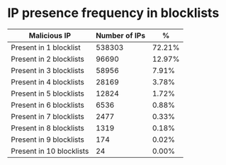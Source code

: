 # IP presence frequency in blocklists
| Malicious IP | Number of IPs | % |
|----|----|----|
| Present in 1 blocklist | 538303 | 72.21% |
| Present in 2 blocklists | 96690 | 12.97% |
| Present in 3 blocklists | 58956 | 7.91% |
| Present in 4 blocklists | 28169 | 3.78% |
| Present in 5 blocklists | 12824 | 1.72% |
| Present in 6 blocklists | 6536 | 0.88% |
| Present in 7 blocklists | 2477 | 0.33% |
| Present in 8 blocklists | 1319 | 0.18% |
| Present in 9 blocklists | 174 | 0.02% |
| Present in 10 blocklists | 24 | 0.00% |
